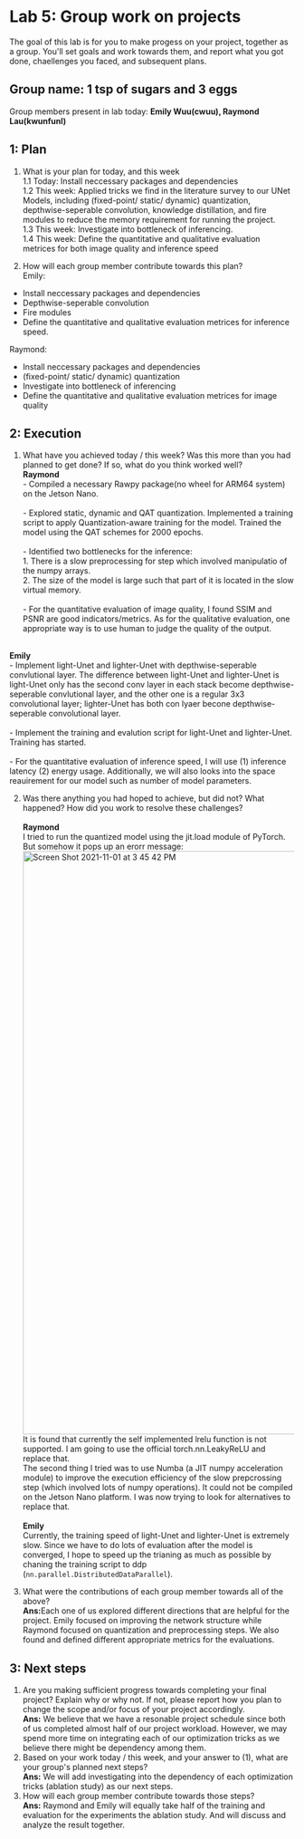 Lab 5: Group work on projects
===
The goal of this lab is for you to make progess on your project, together as a group. You'll set goals and work towards them, and report what you got done, chaellenges you faced, and subsequent plans.


Group name: 1 tsp of sugars and 3 eggs
---
Group members present in lab today: <b>Emily Wuu(cwuu), Raymond Lau(kwunfunl)</b>


1: Plan
----
1. What is your plan for today, and this week <br/>
1.1 Today: Install neccessary packages and dependencies <br/>
1.2 This week: Applied tricks we find in the literature survey to our UNet Models, including (fixed-point/ static/ dynamic) quantization, depthwise-seperable convolution, knowledge distillation, and fire modules to reduce the memory requirement for running the project. <br/>
1.3 This week: Investigate into bottleneck of inferencing. <br/>
1.4 This week: Define the quantitative and qualitative evaluation metrices for both image quality and inference speed <br/>

2. How will each group member contribute towards this plan?<br/>
Emily:
- Install neccessary packages and dependencies
- Depthwise-seperable convolution
- Fire modules 
- Define the quantitative and qualitative evaluation metrices for inference speed.

Raymond:
- Install neccessary packages and dependencies
- (fixed-point/ static/ dynamic) quantization
- Investigate into bottleneck of inferencing
- Define the quantitative and qualitative evaluation metrices for image quality

2: Execution
----
1. What have you achieved today / this week? Was this more than you had planned to get done? If so, what do you think worked well?
<br><b>Raymond</b>
<br> - Compiled a necessary Rawpy package(no wheel for ARM64 system) on the Jetson Nano. <br>
<br> - Explored static, dynamic and QAT quantization. Implemented a training script to apply Quantization-aware training for the model. Trained the model using the QAT schemes for 2000 epochs. <br>
<br> - Identified two bottlenecks for the inference: 
<br>     1. There is a slow preprocessing for step which involved manipulatio of the numpy arrays. 
<br>     2. The size of the model is large such that part of it is located in the slow virtual memory.<br>
<br> - For the quantitative evaluation of image quality, I found SSIM and PSNR are good indicators/metrics. As for the qualitative evaluation, one appropriate way is to use human to judge the quality of the output.<br>

<br><b>Emily</b>
<br> - Implement light-Unet and lighter-Unet with depthwise-seperable convlutional layer. The difference between light-Unet and lighter-Unet is light-Unet only has the second conv layer in each stack become depthwise-seperable convlutional layer, and the other one is a regular 3x3 convolutional layer; lighter-Unet has both con lyaer becone depthwise-seperable convolutional layer.   <br>
<br> - Implement the training and evalution script for light-Unet and lighter-Unet. Training has started.  <br>
<br> - For the quantitative evaluation of inference speed, I will use (1) inference latency (2) energy usage. Additionally, we will also looks into the space reauirement for our model such as number of model parameters.<br>

2. Was there anything you had hoped to achieve, but did not? What happened? How did you work to resolve these challenges?
<br><br><b>Raymond</b>
<br>I tried to run the quantized model using the jit.load module of PyTorch. But somehow it pops up an erorr message:
<img width="1030" alt="Screen Shot 2021-11-01 at 3 45 42 PM" src="https://user-images.githubusercontent.com/90403016/139735622-df231703-d638-42bc-842b-4f510e3d97e6.png"> It is found that currently the self implemented lrelu function is not supported. I am going to use the official torch.nn.LeakyReLU and replace that.
<br>The second thing I tried was to use Numba (a JIT numpy acceleration module) to improve the execution efficiency of the slow prepcrossing step (which involved lots of numpy operations). It could not be compiled on the Jetson Nano platform. I was now trying to look for alternatives to replace that.
<br><br><b>Emily</b><br>
Currently, the training speed of light-Unet and lighter-Unet is extremely slow. Since we have to do lots of evaluation after the model is converged, I hope to speed up the trianing as much as possible by chaning the training script to ddp (```nn.parallel.DistributedDataParallel```).

3. What were the contributions of each group member towards all of the above?
<br><b>Ans:</b>Each one of us explored different directions that are helpful for the project. Emily focused on improving the network structure while Raymond focused on quantization and preprocessing steps. We also found and defined different appropriate metrics for the evaluations.
  
3: Next steps
----
1. Are you making sufficient progress towards completing your final project? Explain why or why not. If not, please report how you plan to change the scope and/or focus of your project accordingly.
<br><b>Ans:</b> We believe that we have a resonable project schedule since both of us completed almost half of our project workload. However, we may spend more time on integrating each of our optimization tricks as we believe there might be dependency among them.
2. Based on your work today / this week, and your answer to (1), what are your group's planned next steps?
 <br><b>Ans:</b> We will add investigating into the dependency of each optimization tricks (ablation study) as our next steps. 
4. How will each group member contribute towards those steps? 
<br><b>Ans:</b> Raymond and Emily will equally take half of the training and evaluation for the experiments the ablation study. And will discuss and analyze the result together. 
